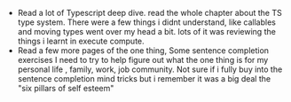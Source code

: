 - Read a lot of Typescript deep dive. read the whole chapter about the TS type system. There were a few things i didnt understand, like callables and moving types went over my head a bit. lots of it was reviewing the things i learnt in execute compute.
- Read a few more pages of the one thing, Some sentence completion exercises I need to try to help figure out what the one thing is for my personal life , family, work, job community. Not sure if i fully buy into the sentence completion mind tricks but i remember it was a big deal the "six pillars of self esteem"
